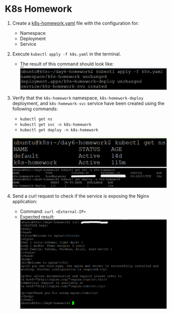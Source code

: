 # K8s Homework

1. Create a [k8s-homework.yaml](k8s-homework.yaml) file with the configuration for:
   - Namespace
   - Deployment
   - Service
2. Execute `kubectl apply -f k8s.yaml` in the terminal.
   - The result of this command should look like: ![alt](pictures/apply_yaml.png)
3. Verify that the `k8s-homework` namespace, `k8s-homework-deploy` deployment, and `k8s-homework-svc` service have been created using the following commands:

   - `kubectl get ns`
   - `kubectl get svc -n k8s-homework`
   - `kubectl get deploy -n k8s-homework`

   ![alt](pictures/get_ns.png)
   ![alt](pictures/get_deploys_and_svc.png)

4. Send a curl request to check if the service is exposing the Nginx application:
   - Command: `curl <External-IP>`
   - Expected result: ![alt](pictures/CURL.png)
